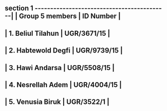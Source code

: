 section 1
-------------------------------------------|
| Group 5 members        |    ID Number    |
--------------------------------------------
| 1. Beliul Tilahun      |    UGR/3671/15  |
--------------------------------------------
| 2. Habtewold Degfi     |    UGR/9739/15  |
--------------------------------------------
| 3. Hawi Andarsa        |    UGR/5508/15  |
--------------------------------------------
| 4. Nesrellah Adem      |    UGR/4004/15  |
--------------------------------------------
| 5. Venusia Biruk       |    UGR/3522/1   |
--------------------------------------------
 
